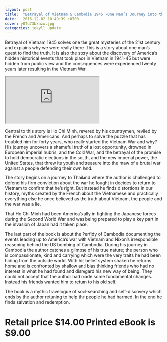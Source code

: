 ```yaml
---
layout: post
title:  "Betrayal of Vietnam & Cambodia 1945 -One Man’s Journey into the Past To Reveal a Shameful Truth"
date:   2016-12-02 10:49:39 +0700
cover: y8Tu73bxazw.jpg
categories: jekyll update
---
```


Betrayal of Vietnam 1945 solves one the great mysteries of the 21st century and explains why we were really there.  This is a story about one man’s quest to find the truth. It is also the story about the discovery of America’s hidden historical events that took place in Vietnam in 1941-45 but were hidden from public view and the consequences were experienced twenty years later resulting in the Vietnam War.

<div class="embed-responsive embed-responsive-16by9">
  <iframe class="embed-responsive-item" src="https://www.youtube.com/embed/y8Tu73bxazw" allowfullscreen></iframe>
</div>

Central to this story is Ho Chi Minh, revered by his countrymen, reviled by the French and Americans.  And perhaps to solve the puzzle that has troubled him for forty years, who really started the Vietnam War and why?   His journey uncovers a shameful truth of a lost opportunity, drowned in European imperial hubris, and the Cold War, and the betrayal of the promise to hold democratic elections in the south, and the new imperial power, the United States, that threw its youth and treasure into the maw of a brutal war against a people defending their own land.

The story begins on a journey to Thailand where the author is challenged to defend his firm conviction about the war he fought in decides to return to Vietnam to confirm that he’s right.  But instead he finds distortions in our history, myths created by the French about the Vietnamese and practically everything else he once believed as the truth about Vietnam, the people and the war was a lie.

That Ho Chi Minh had been America’s ally in fighting the Japanese forces during the Second World War and was being prepared to play a key part in the invasion of Japan had it taken place.

The last part of the book is about the Perfidy of Cambodia documenting the events leading up to America’s war with Vietnam and Nixon’s irresponsible reasoning behind the US bombing of Cambodia.  During his journey in Cambodia the author catches a glimpse of his true nature; the person who is compassionate, kind and carrying which were the very traits he had been hiding from the outside world.  With his belief system shaken he returns home and is confronted by shallow and bias thinking friends who had no interest in what he had found and disregard his new way of being.  They could not accept that the author had made some fundamental changes. Instead his friends wanted him to return to his old self.

The book is a mythic travelogue of soul-searching and self-discovery which ends by the author retuning to help the people he had harmed. In the end he finds salvation and redemption.

# Retail price $14.00 Printed eBook is $9.00
